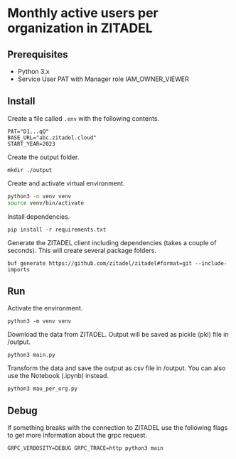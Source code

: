 # Monthly active users per organization in ZITADEL

## Prerequisites

- Python 3.x
- Service User PAT with Manager role IAM_OWNER_VIEWER

## Install

Create a file called `.env` with the following contents.

```text
PAT="D1...qQ"
BASE_URL="abc.zitadel.cloud"
START_YEAR=2023
```

Create the output folder.

`mkdir ./output`

Create and activate virtual environment.

```bash
python3 -m venv venv
source venv/bin/activate
```

Install dependencies.

`pip install -r requirements.txt`

Generate the ZITADEL client including dependencies (takes a couple of seconds).
This will create several package folders.

`buf generate https://github.com/zitadel/zitadel#format=git --include-imports`

## Run

Activate the environment.

`python3 -m venv venv`

Download the data from ZITADEL.
Output will be saved as pickle (pkl) file in /output.

`python3 main.py`

Transform the data and save the output as csv file in /output.
You can also use the Notebook (.ipynb) instead.

`python3 mau_per_org.py`

## Debug

If something breaks with the connection to ZITADEL use the following flags to get more information about the grpc request.

`GRPC_VERBOSITY=DEBUG GRPC_TRACE=http python3 main`